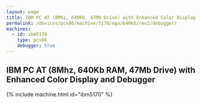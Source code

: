 ```yaml
---
layout: page
title: IBM PC AT (8Mhz, 640Kb, 47Mb Drive) with Enhanced Color Display and Debugger
permalink: /devices/pcx86/machine/5170/ega/640kb/rev3/debugger/
machines:
  - id: ibm5170
    type: pcx86
    debugger: true
---
```


IBM PC AT (8Mhz, 640Kb RAM, 47Mb Drive) with Enhanced Color Display and Debugger 
--------------------------------------------------------------------------------

{% include machine.html id="ibm5170" %}
